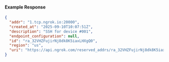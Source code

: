 <!-- Code generated for API Clients. DO NOT EDIT. -->

#### Example Response

```json
{
  "addr": "1.tcp.ngrok.io:20000",
  "created_at": "2025-09-10T10:07:51Z",
  "description": "SSH for device #001",
  "endpoint_configuration": null,
  "id": "ra_32VHZFujirNj8dk8K5iaxLHXgQ0",
  "region": "us",
  "uri": "https://api.ngrok.com/reserved_addrs/ra_32VHZFujirNj8dk8K5iaxLHXgQ0"
}
```
